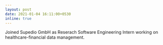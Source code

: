 ```yaml
---
layout: post
date: 2021-01-04 16:11:00+0530
inline: true
---
```


Joined Supedio GmbH as Reserach Software Engineering Intern working on healthcare-financial data management.
